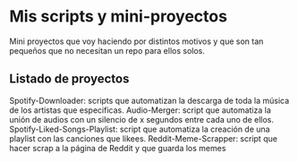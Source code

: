 # Mis scripts y mini-proyectos
Mini proyectos que voy haciendo por distintos motivos y que son tan pequeños que no necesitan un repo para ellos solos.

## Listado de proyectos

Spotify-Downloader: scripts que automatizan la descarga de toda la música de los artistas que especificas.
Audio-Merger: script que automatiza la unión de audios con un silencio de x segundos entre cada uno de ellos.
Spotify-Liked-Songs-Playlist: script que automatiza la creación de una playlist con las canciones que likees.
Reddit-Meme-Scrapper: script que hacer scrap a la página de Reddit y que guarda los memes